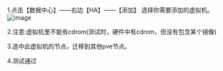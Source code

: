 1.点击【数据中心】——右边【HA】——【添加】
选择你需要添加的虚拟机。
![image](https://github.com/yuhongwei380/Promox-docs/assets/44333391/17624eb9-fb95-499f-905a-5919c7249dc0)

2.注意:虚拟机里不能有cdrom(测试时，硬件中有cdrom，但没有包含某个镜像)

3.选中此虚拟机的节点，迁移到其他pve节点。

4.测试通过


